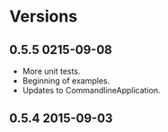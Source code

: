 # Versions

## 0.5.5 0215-09-08
* More unit tests.
* Beginning of examples.
* Updates to CommandlineApplication.

## 0.5.4 2015-09-03
